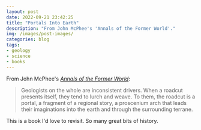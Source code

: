 ```yaml
---
layout: post
date: 2022-09-21 23:42:25
title: "Portals Into Earth"
description: "From John McPhee's 'Annals of the Former World'."
img: /images/post-images/
categories: blog
tags:
- geology
- science
- books
---
```


From John McPhee's *[Annals of the Former World](/post/annals-of-the-former-world/ "Annals of the Former World")*:

> Geologists on the whole are inconsistent drivers. When a roadcut presents itself, they tend to lurch and weave. To them, the roadcut is a portal, a fragment of a regional story, a proscenium arch that leads their imaginations into the earth and through the surrounding terrane.

This is a book I'd love to revisit. So many great bits of history.
